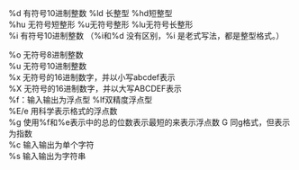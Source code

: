 %d 有符号10进制整数 %ld 长整型 %hd短整型                                                                                                                                                                                                                                                                                                                                                                                                                                                                                      
%hu 无符号短整形 %u无符号整形 %lu无符号长整形                                                                                                                                                                                                                                                                                                                                                                                                                                                                                     
 %i 有符号10进制整数 （%i和%d 没有区别，%i 是老式写法，都是整型格式。）                                                                                                                                                                                                                                                                                                                                                                                                                                                                                     
                                                                                                                                                                                                                                                                                                                                                                                                                                                                                     
                                                                                                                                                                                                                                                                                                                                                                                                                                                                                     
%o 无符号8进制整数                                                                                                                                                                                                                                                                                                                                                                                                                                                                                     
%u 无符号10进制整数                                                                                                                                                                                                                                                                                                                                                                                                                                                                                     
%x 无符号的16进制数字，并以小写abcdef表示                                                                                                                                                                                                                                                                                                                                                                                                                                                                                     
%X 无符号的16进制数字，并以大写ABCDEF表示                                                                                                                                                                                                                                                                                                                                                                                                                                                                                     
%f：输入输出为浮点型 %lf双精度浮点型                                                                                                                                                                                                                                                                                                                                                                                                                                                                                     
%E/e 用科学表示格式的浮点数                                                                                                                                                                                                                                                                                                                                                                                                                                                                                     
%g 使用%f和%e表示中的总的位数表示最短的来表示浮点数 G 同g格式，但表示为指数                                                                                                                                                                                                                                                                                                                                                                                                                                                                                     
%c 输入输出为单个字符                                                                                                                                                                                                                                                                                                                                                                                                                                                                                     
%s 输入输出为字符串                                                                                                                                                                                                                                                                                                                                                                                                                                                                                     